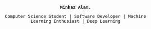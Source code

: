 <!-- ### Hi there 👋 -->

<!--
**M1NH42/M1NH42** is a ✨ _special_ ✨ repository because its `README.md` (this file) appears on your GitHub profile.
-->

<p align='center'><samp><strong>Minhaz Alam.</strong></samp></p>

<p align='center'> <samp>Computer Science Student | Software Developer | Machine Learning Enthusiast | Deep Learning</samp></p>
<br> <br>

<!-- <div align="center">
<img src="img.jpg">
<p>It's for the testing of readme.md</p>
</div> -->

<!-- Here are some ideas to get you started:

- I'm a Computer Science Student at NIT Hamirpur<!-- - 🔭 I’m currently working on  -->
<!-- - 🌱 I’m currently learning Tensorflow
- 👯 I’m looking to collaborate on ...<!-- - 🤔 I’m looking for help with  -->
<!-- - 💬 Ask me about Machine Learning and Deep Learning
- 🔓 Unlocking some knowledge of Big Data
- 📫 How to reach me: [![Linkedin Badge](https://img.shields.io/badge/-LinkedIn-blue?style=flat-square&logo=Linkedin&logoColor=white&link=https://www.linkedin.com/in/alam/)](https://www.linkedin.com/in/alam/) -->
  <!-- - 😄 Pronouns: ... -->
  <!-- - ⚡ Fun fact: ... -->
